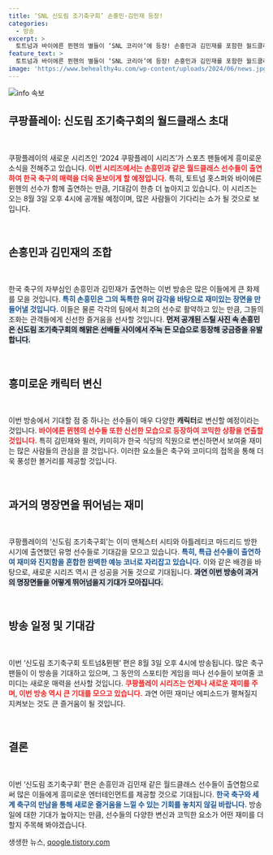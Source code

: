 ```yaml
---
title: ‘SNL 신도림 조기축구회’ 손흥민·김민재 등장!
categories:
  - 방송
excerpt: >
  토트넘과 바이에른 뮌헨의 별들이 ‘SNL 코리아’에 등장! 손흥민과 김민재를 포함한 월드클래스 선수들이 신도림 조기축구회에서 펼치는 유쾌한 변신과 코믹 본능을 기대해보세요! 8월 3일 오후 4시 공개!
feature_text: >
  토트넘과 바이에른 뮌헨의 별들이 ‘SNL 코리아’에 등장! 손흥민과 김민재를 포함한 월드클래스 선수들이 신도림 조기축구회에서 펼치는 유쾌한 변신과 코믹 본능을 기대해보세요! 8월 3일 오후 4시 공개!
image: 'https://www.behealthy4u.com/wp-content/uploads/2024/06/news.jpg'
---
```


<p><img src="https://www.behealthy4u.com/wp-content/uploads/2024/06/news.jpg" alt="info 속보" /></p>

<h2 data-ke-size="size26">쿠팡플레이: 신도림 조기축구회의 월드클래스 초대</h2>

<p data-ke-size="size16">&nbsp;</p>

<p>쿠팡플레이의 새로운 시리즈인 ‘2024 쿠팡플레이 시리즈’가 스포츠 팬들에게 흥미로운 소식을 전해주고 있습니다. <b><span style="color: #ee2323;">이번 시리즈에서는 손흥민과 같은 월드클래스 선수들이 출연하여 한국 축구의 매력을 더욱 돋보이게 할 예정입니다.</span></b> 특히, 토트넘 홋스퍼와 바이에른 뮌헨의 선수가 함께 출연하는 만큼, 기대감이 한층 더 높아지고 있습니다. 이 시리즈는 오는 8월 3일 오후 4시에 공개될 예정이며, 많은 사람들이 기다리는 쇼가 될 것으로 보입니다.</p>

<p data-ke-size="size16">&nbsp;</p>

<h2 data-ke-size="size26">손흥민과 김민재의 조합</h2>

<p data-ke-size="size16">&nbsp;</p>

<p>한국 축구의 자부심인 손흥민과 김민재가 출연하는 이번 방송은 많은 이들에게 큰 화제를 모을 것입니다. <b><span style="color: #1a5490;">특히 손흥민은 그의 독특한 유머 감각을 바탕으로 재미있는 장면을 만들어낼 것입니다.</span></b> 이들은 물론 각각의 팀에서 최고의 선수로 활약하고 있는 만큼, 그들의 조화는 관객들에게 신선한 즐거움을 선사할 것입니다. <b><span style="background-color: #21538527;">먼저 공개된 스틸 사진 속 손흥민은 신도림 조기축구회의 해맑은 선배들 사이에서 주눅 든 모습으로 등장해 궁금증을 유발합니다.</span></b></p>

<p data-ke-size="size16">&nbsp;</p>

<h2 data-ke-size="size26">흥미로운 캐릭터 변신</h2>

<p data-ke-size="size16">&nbsp;</p>

<p>이번 방송에서 기대할 점 중 하나는 선수들이 매우 다양한 <b>캐릭터</b>로 변신할 예정이라는 것입니다. <b><span style="color: #ee2323;">바이에른 뮌헨의 선수들 또한 신선한 모습으로 등장하여 코믹한 상황을 연출할 것입니다.</span></b> 특히 김민재와 뮐러, 키미히가 한국 식당의 직원으로 변신하면서 보여줄 재미는 많은 사람들의 관심을 끌 것입니다. 이러한 요소들은 축구와 코미디의 접목을 통해 더욱 풍성한 볼거리를 제공할 것입니다.</p>

<p data-ke-size="size16">&nbsp;</p>

<h2 data-ke-size="size26">과거의 명장면을 뛰어넘는 재미</h2>

<p data-ke-size="size16">&nbsp;</p>

<p>쿠팡플레이의 ‘신도림 조기축구회’는 이미 맨체스터 시티와 아틀레티코 마드리드 방한 시기에 출연했던 유명 선수들로 기대감을 모으고 있습니다. <b><span style="color: #1a5490;">특히, 특급 선수들이 출연하여 재미와 진지함을 혼합한 완벽한 예능 코너로 자리잡고 있습니다.</span></b> 이와 같은 배경을 바탕으로, 새로운 시리즈 역시 큰 성공을 거둘 것으로 기대됩니다. <b><span style="background-color: #21538527;">과연 이번 방송이 과거의 명장면들을 어떻게 뛰어넘을지 기대가 모아집니다.</span></b></p>

<p data-ke-size="size16">&nbsp;</p>

<h2 data-ke-size="size26">방송 일정 및 기대감</h2>

<p data-ke-size="size16">&nbsp;</p>

<p>이번 ‘신도림 조기축구회 토트넘&amp;뮌헨’ 편은 8월 3일 오후 4시에 방송됩니다. 많은 축구 팬들이 이 방송을 기대하고 있으며, 그 동안의 스포티한 게임을 떠나 선수들이 보여줄 코미디는 새로운 매력을 선사할 것입니다. <b><span style="color: #ee2323;">쿠팡플레이 시리즈는 언제나 새로운 재미를 주며, 이번 방송 역시 큰 기대를 모으고 있습니다.</span></b> 과연 어떤 재미난 에피소드가 펼쳐질지 지켜보는 것도 큰 즐거움이 될 것입니다.</p>

<p data-ke-size="size16">&nbsp;</p>

<h2 data-ke-size="size26">결론</h2>

<p data-ke-size="size16">&nbsp;</p>

<p>이번 ‘신도림 조기축구회’ 편은 손흥민과 김민재 같은 월드클래스 선수들이 출연함으로써 많은 이들에게 흥미로운 엔터테인먼트를 제공할 것으로 기대됩니다. <b><span style="color: #1a5490;">한국 축구와 세계 축구의 만남을 통해 새로운 즐거움을 느낄 수 있는 기회를 놓치지 않길 바랍니다.</span></b> 방송일에 대한 기대가 높아지는 만큼, 선수들의 다양한 변신과 코믹한 요소가 어떤 재미를 더할지 주목해 봐야겠습니다.</p>
생생한 뉴스, <a href="https://qoogle.tistory.com" rel="dofollow">qoogle.tistory.com</a>


